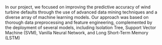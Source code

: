 In our project, we focused on improving the predictive accuracy of wind turbine defaults through the use of advanced data mining techniques and a diverse array of machine learning models. Our approach was based on thorough data preprocessing and feature engineering, complemented by the deployment of several models, including Isolation Tree, Support Vector Machine
(SVM), Vanilla Neural Network, and Long Short-Term Memory (LSTM)
